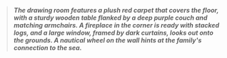 
> ***The drawing room features a plush red carpet that covers the floor, with a sturdy wooden table flanked by a deep purple couch and matching armchairs. A fireplace in the corner is ready with stacked logs, and a large window, framed by dark curtains, looks out onto the grounds. A nautical wheel on the wall hints at the family's connection to the sea.***